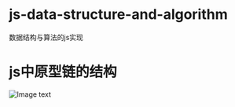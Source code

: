 # js-data-structure-and-algorithm
数据结构与算法的js实现
# js中原型链的结构
![Image text](https://github.com/xdyushenli/js-data-structure-and-algorithm/raw/master/static/imgs/prototype.jpg)
